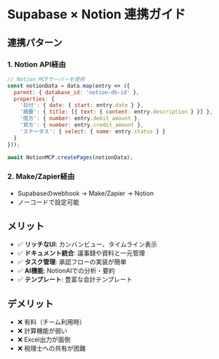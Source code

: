 # Supabase × Notion 連携ガイド

## 連携パターン

### 1. Notion API経由
```javascript
// Notion MCPサーバーを使用
const notionData = data.map(entry => ({
  parent: { database_id: 'notion-db-id' },
  properties: {
    '日付': { date: { start: entry.date } },
    '摘要': { title: [{ text: { content: entry.description } }] },
    '借方': { number: entry.debit_amount },
    '貸方': { number: entry.credit_amount },
    'ステータス': { select: { name: entry.status } }
  }
}));

await NotionMCP.createPages(notionData);
```

### 2. Make/Zapier経由
- Supabaseのwebhook → Make/Zapier → Notion
- ノーコードで設定可能

## メリット
- ✅ **リッチなUI**: カンバンビュー、タイムライン表示
- ✅ **ドキュメント統合**: 議事録や資料と一元管理
- ✅ **タスク管理**: 承認フローの実装が簡単
- ✅ **AI機能**: NotionAIでの分析・要約
- ✅ **テンプレート**: 豊富な会計テンプレート

## デメリット
- ❌ 有料（チーム利用時）
- ❌ 計算機能が弱い
- ❌ Excel出力が面倒
- ❌ 税理士への共有が困難